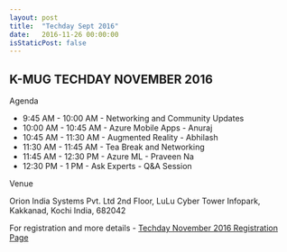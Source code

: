 ```yaml
---
layout: post
title:  "Techday Sept 2016"
date:   2016-11-26 00:00:00
isStaticPost: false
---
```

## K-MUG TECHDAY NOVEMBER 2016

Agenda

* 9:45 AM - 10:00 AM - Networking and Community Updates
* 10:00 AM - 10:45 AM - Azure Mobile Apps - Anuraj
* 10:45 AM - 11:30 AM - Augmented Reality - Abhilash
* 11:30 AM - 11:45 AM - Tea Break and Networking
* 11:45 AM - 12:30 PM - Azure ML - Praveen Na
* 12:30 PM - 1 PM - Ask Experts - Q&A Session

Venue

Orion India Systems Pvt. Ltd
2nd Floor, LuLu Cyber Tower
Infopark, Kakkanad, Kochi
India, 682042

For registration and more details - [Techday November 2016 Registration Page](https://kmugtechdaynov2016.eventbrite.com)
